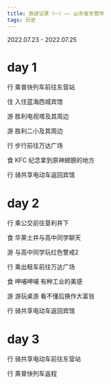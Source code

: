 ```yaml
---
title: 旅途记录（一）—— 山东省东营市
tags: 历史
---
```


2022.07.23 - 2022.07.25

<!--more-->

# day 1

行 乘普快列车前往东营站

住 入住蓝海西城宾馆

游 胜利电视塔及其周边

游 胜利二小及其周边

行 步行前往万达广场

食 KFC 纪念拿到原神翅膀的地方

行 骑共享电动车返回宾馆

# day 2

行 乘公交前往垦利井下

食 华莱士并与高中同学聊天

游 与高中同学玩红色警戒2

行 乘出租车前往万达广场

食 呷哺呷哺 有种工业的美感

游 游玩桌游 看不懂后换作大富翁

行 骑共享电动车返回宾馆

# day 3

行 骑共享电动车前往东营站

行 乘普快列车返程
